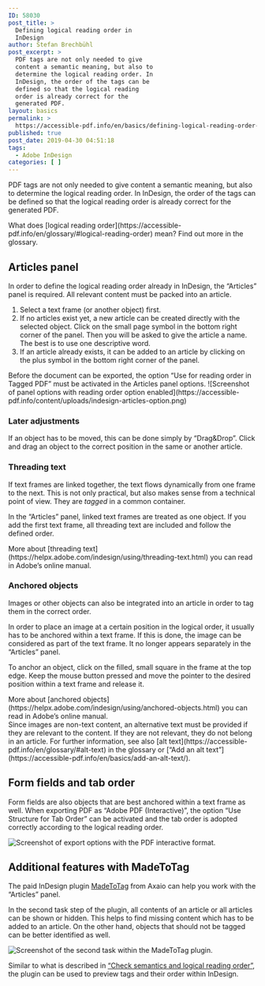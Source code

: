 ```yaml
---
ID: 58030
post_title: >
  Defining logical reading order in
  InDesign
author: Stefan Brechbühl
post_excerpt: >
  PDF tags are not only needed to give
  content a semantic meaning, but also to
  determine the logical reading order. In
  InDesign, the order of the tags can be
  defined so that the logical reading
  order is already correct for the
  generated PDF.
layout: basics
permalink: >
  https://accessible-pdf.info/en/basics/defining-logical-reading-order-in-indesign/
published: true
post_date: 2019-04-30 04:51:18
tags:
  - Adobe InDesign
categories: [ ]
---
```

PDF tags are not only needed to give content a semantic meaning, but also to determine the logical reading order. In InDesign, the order of the tags can be defined so that the logical reading order is already correct for the generated PDF.

<aside class="note-block" markdown="1">
What does [logical reading order](https://accessible-pdf.info/en/glossary/#logical-reading-order) mean? Find out more in the glossary.
</aside>

## Articles panel

In order to define the logical reading order already in InDesign, the “Articles” panel is required. All relevant content must be packed into an article.

1. Select a text frame (or another object) first.
2. If no articles exist yet, a new article can be created directly with the selected object. Click on the small page symbol in the bottom right corner of the panel. Then you will be asked to give the article a name. The best is to use one descriptive word.
3. If an article already exists, it can be added to an article by clicking on the plus symbol in the bottom right corner of the panel.

<p class="warning-block" markdown="1">
Before the document can be exported, the option “Use for reading order in Tagged PDF” must be activated in the Articles panel options.
![Screenshot of panel options with reading order option enabled](https://accessible-pdf.info/content/uploads/indesign-articles-option.png)
</p>

### Later adjustments

If an object has to be moved, this can be done simply by “Drag&Drop”. Click and drag an object to the correct position in the same or another article.

### Threading text

If text frames are linked together, the text flows dynamically from one frame to the next. This is not only practical, but also makes sense from a technical point of view. They are *tagged* in a common container.

In the “Articles” panel, linked text frames are treated as one object. If you add the first text frame, all threading text are included and follow the defined order.

<aside class="note-block" markdown="1">
More about [threading text](https://helpx.adobe.com/indesign/using/threading-text.html) you can read in Adobe’s online manual.
</aside>

### Anchored objects

Images or other objects can also be integrated into an article in order to tag them in the correct order.

In order to place an image at a certain position in the logical order, it usually has to be anchored within a text frame. If this is done, the image can be considered as part of the text frame. It no longer appears separately in the “Articles” panel.

To anchor an object, click on the filled, small square in the frame at the top edge. Keep the mouse button pressed and move the pointer to the desired position within a text frame and release it.

<aside class="note-block" markdown="1">
More about [anchored objects](https://helpx.adobe.com/indesign/using/anchored-objects.html) you can read in Adobe’s online manual.
</aside>

<aside class="note-block" markdown="1">
Since images are non-text content, an alternative text must be provided if they are relevant to the content. If they are not relevant, they do not belong in an article. For further information, see also [alt text](https://accessible-pdf.info/en/glossary/#alt-text) in the glossary or [“Add an alt text”](https://accessible-pdf.info/en/basics/add-an-alt-text/).
</aside>

## Form fields and tab order

Form fields are also objects that are best anchored within a text frame as well. When exporting PDF as “Adobe PDF (Interactive)”, the option “Use Structure for Tab Order” can be activated and the tab order is adopted correctly according to the logical reading order.

![Screenshot of export options with the PDF interactive format.](https://accessible-pdf.info/content/uploads/indesign-export-interactive.png)

## Additional features with MadeToTag

The paid InDesign plugin [MadeToTag](https://www.axaio.com/doku.php/en:products:madetotag) from Axaio can help you work with the “Articles” panel.

In the second task step of the plugin, all contents of an article or all articles can be shown or hidden. This helps to find missing content which has to be added to an article. On the other hand, objects that should not be tagged can be better identified as well.

![Screenshot of the second task within the MadeToTag plugin.](https://accessible-pdf.info/content/uploads/mtt-article.png)

Similar to what is described in [“Check semantics and logical reading order”](https://accessible-pdf.info/en/basics/check-semantics-and-logical-reading-order/), the plugin can be used to preview tags and their order within InDesign.